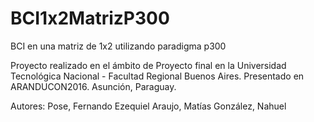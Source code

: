 # BCI1x2MatrizP300
BCI en una matriz de 1x2 utilizando paradigma p300

Proyecto realizado en el ámbito de Proyecto final en la Universidad Tecnológica Nacional - Facultad Regional Buenos Aires. 
Presentado en ARANDUCON2016. Asunción, Paraguay. 

Autores:
        Pose, Fernando Ezequiel
        Araujo, Matías
        González, Nahuel
